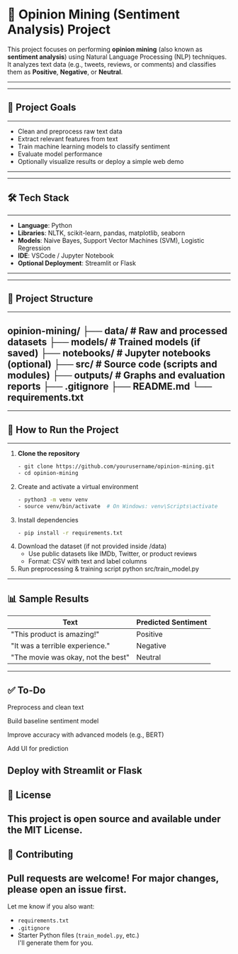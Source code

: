 # 🧠 Opinion Mining (Sentiment Analysis) Project

This project focuses on performing **opinion mining** (also known as **sentiment analysis**) using Natural Language Processing (NLP) techniques. It analyzes text data (e.g., tweets, reviews, or comments) and classifies them as **Positive**, **Negative**, or **Neutral**.

---
--------------------
## 📌 Project Goals
--------------------
- Clean and preprocess raw text data
- Extract relevant features from text
- Train machine learning models to classify sentiment
- Evaluate model performance
- Optionally visualize results or deploy a simple web demo

---
---------------------
## 🛠️ Tech Stack
---------------------
- **Language**: Python
- **Libraries**: NLTK, scikit-learn, pandas, matplotlib, seaborn
- **Models**: Naive Bayes, Support Vector Machines (SVM), Logistic Regression
- **IDE**: VSCode / Jupyter Notebook
- **Optional Deployment**: Streamlit or Flask

---
--------------------------
## 📁 Project Structure
--------------------------
opinion-mining/
├── data/ # Raw and processed datasets
├── models/ # Trained models (if saved)
├── notebooks/ # Jupyter notebooks (optional)
├── src/ # Source code (scripts and modules)
├── outputs/ # Graphs and evaluation reports
├── .gitignore
├── README.md
└── requirements.txt
---
-------------------------------
## 🚀 How to Run the Project
-------------------------------
1. **Clone the repository**  
   ```bash
   - git clone https://github.com/yourusername/opinion-mining.git  
   - cd opinion-mining  
2. Create and activate a virtual environment
   ```bash
   - python3 -m venv venv  
   - source venv/bin/activate  # On Windows: venv\Scripts\activate
3. Install dependencies
   ```bash
   - pip install -r requirements.txt  
4. Download the dataset (if not provided inside /data)
   - Use public datasets like IMDb, Twitter, or product reviews
   - Format: CSV with text and label columns
5. Run preprocessing & training script
    python src/train_model.py
------------------
📊 Sample Results
------------------

| Text                               | Predicted Sentiment |
| ---------------------------------- | ------------------- |
| "This product is amazing!"         | Positive            |
| "It was a terrible experience."    | Negative            |
| "The movie was okay, not the best" | Neutral             |
----------
✅ To-Do
----------
 Preprocess and clean text

 Build baseline sentiment model

 Improve accuracy with advanced models (e.g., BERT)

 Add UI for prediction

 Deploy with Streamlit or Flask
 -------------
📜 License
--------------
This project is open source and available under the MIT License.
------------------
🤝 Contributing
------------------
Pull requests are welcome! For major changes, please open an issue first.
---
Let me know if you also want:
- `requirements.txt`
- `.gitignore`
- Starter Python files (`train_model.py`, etc.)  
I'll generate them for you.




    
   
